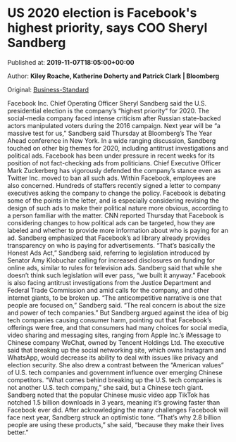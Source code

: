 
# US 2020 election is Facebook's highest priority, says COO Sheryl Sandberg

Published at: **2019-11-07T18:05:00+00:00**

Author: **Kiley Roache, Katherine Doherty and Patrick Clark | Bloomberg**

Original: [Business-Standard](https://www.business-standard.com/article/technology/us-2020-election-is-facebook-s-highest-priority-says-coo-sheryl-sandberg-119110800007_1.html)

Facebook Inc. Chief Operating Officer Sheryl Sandberg said the U.S. presidential election is the company’s “highest priority“ for 2020.
The social-media company faced intense criticism after Russian state-backed actors manipulated voters during the 2016 campaign. Next year will be “a massive test for us,” Sandberg said Thursday at Bloomberg’s The Year Ahead conference in New York.
In a wide ranging discussion, Sandberg touched on other big themes for 2020, including antitrust investigations and political ads.
Facebook has been under pressure in recent weeks for its position of not fact-checking ads from politicians. Chief Executive Officer Mark Zuckerberg has vigorously defended the company’s stance even as Twitter Inc. moved to ban all such ads. Within Facebook, employees are also concerned. Hundreds of staffers recently signed a letter to company executives asking the company to change the policy.
Facebook is debating some of the points in the letter, and is especially considering revising the design of such ads to make their political nature more obvious, according to a person familiar with the matter. CNN reported Thursday that Facebook is considering changes to how political ads can be targeted, how they are labeled and whether to provide more information about who is paying for an ad.
Sandberg emphasized that Facebook’s ad library already provides transparency on who is paying for advertisements. “That’s basically the Honest Ads Act,” Sandberg said, referring to legislation introduced by Senator Amy Klobuchar calling for increased disclosures on funding for online ads, similar to rules for television ads. Sandberg said that while she doesn’t think such legislation will ever pass, “we built it anyway.”
Facebook is also facing antitrust investigations from the Justice Department and Federal Trade Commission and amid calls for the company, and other internet giants, to be broken up.
“The anticompetitive narrative is one that people are focused on,” Sandberg said. “The real concern is about the size and power of tech companies.”
But Sandberg argued against the idea of big tech companies causing consumer harm, pointing out that Facebook’s offerings were free, and that consumers had many choices for social media, video sharing and messaging sites, ranging from Apple Inc.’s iMessage to Chinese company WeChat, owned by Tencent Holdings Ltd.
The executive said that breaking up the social networking site, which owns Instagram and WhatsApp, would decrease its ability to deal with issues like privacy and election security. She also drew a contrast between the “American values” of U.S. tech companies and government influence over emerging Chinese competitors.
“What comes behind breaking up the U.S. tech companies is not another U.S. tech company,” she said, but a Chinese tech giant. Sandberg noted that the popular Chinese music video app TikTok has notched 1.5 billion downloads in 3 years, meaning it’s growing faster than Facebook ever did.
After acknowledging the many challenges Facebook will face next year, Sandberg struck an optimistic tone. “That’s why 2.8 billion people are using these products,” she said, “because they make their lives better.”
